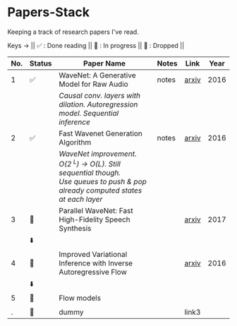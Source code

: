 # Papers-Stack
Keeping a track of research papers I've read.

Keys -> ||
:white_check_mark: : Done reading ||
:book: : In progress ||
:no_entry_sign: : Dropped ||


|No.| Status | Paper Name | Notes | Link | Year
|---| ---------------- | --------------- | --------------- | --- | --- |
|1| :white_check_mark: | WaveNet: A Generative Model for Raw Audio| notes |[arxiv](https://arxiv.org/abs/1609.03499) | 2016
| |                    | _Causal conv. layers with dilation. Autoregression model. Sequential inference_ | |
|2| :white_check_mark: | Fast Wavenet Generation Algorithm| notes |[arxiv](https://arxiv.org/abs/1611.09482) | 2016
| |                    | _WaveNet improvement. O(2<sup> L</sup>) -> O(L). Still sequential though. <br> Use queues to push & pop already computed states at each layer_ | |
|3| :book:             | Parallel WaveNet: Fast High-Fidelity Speech Synthesis | | [arxiv](https://arxiv.org/abs/1711.10433) | 2017
| | :arrow_down:       |  | |
|4| :book:             | Improved Variational Inference with Inverse Autoregressive Flow || [arxiv](https://arxiv.org/abs/1606.04934) | 2016
| | :arrow_down:       |  | |
|5| :book:             | Flow models | | | 
| |                    |  | |
|.| :no_entry_sign:    | dummy | | link3 |
